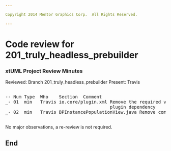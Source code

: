 ```yaml
---

Copyright 2014 Mentor Graphics Corp.  All Rights Reserved.

---
```


# Code review for 201_truly_headless_prebuilder
### xtUML Project Review Minutes

Reviewed:  Branch 201_truly_headless_prebuilder
Present:  Travis

<pre>

-- Num Type  Who    Section  Comment
_- 01  min   Travis io.core/plugin.xml Remove the required version from the   
									   plugin dependency
_- 02  min   Travis BPInstancePopulationView.java Remove commented out code

</pre>
   
No major observations, a re-review is not required.

End
---
